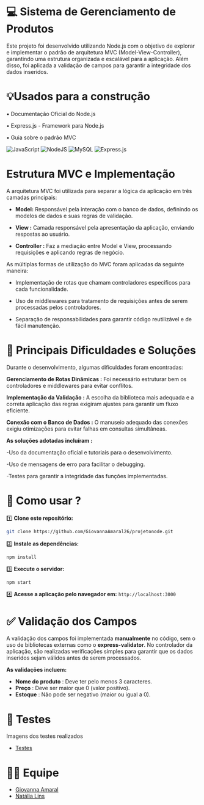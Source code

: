 # 💻 Sistema de Gerenciamento de Produtos
Este projeto foi desenvolvido utilizando Node.js com o objetivo de explorar e implementar o padrão de arquitetura MVC (Model-View-Controller), garantindo uma estrutura organizada e escalável para a aplicação. Além disso, foi aplicada a validação de campos para garantir a integridade dos dados inseridos.

 # 💡Usados para a construção

• Documentação Oficial do Node.js

• Express.js - Framework para Node.js

• Guia sobre o padrão MVC

![JavaScript](https://img.shields.io/badge/javascript-%23323330.svg?style=for-the-badge&logo=javascript&logoColor=%23F7DF1E)  ![NodeJS](https://img.shields.io/badge/node.js-6DA55F?style=for-the-badge&logo=node.js&logoColor=white) ![MySQL](https://img.shields.io/badge/mysql-4479A1.svg?style=for-the-badge&logo=mysql&logoColor=white) ![Express.js](https://img.shields.io/badge/express.js-%23404d59.svg?style=for-the-badge&logo=express&logoColor=%2361DAFB)

# Estrutura MVC e Implementação

A arquitetura MVC foi utilizada para separar a lógica da aplicação em três camadas principais:

- **Model:** Responsável pela interação com o banco de dados, definindo os modelos de dados e suas regras de validação.

- **View  :** Camada responsável pela apresentação da aplicação, enviando respostas ao usuário.

- **Controller :** Faz a mediação entre Model e View, processando requisições e aplicando regras de negócio.

As múltiplas formas de utilização do MVC foram aplicadas da seguinte maneira:

- Implementação de rotas que chamam controladores específicos para cada funcionalidade.

- Uso de middlewares para tratamento de requisições antes de serem processadas pelos controladores.

- Separação de responsabilidades para garantir código reutilizável e de fácil manutenção.

# 📌 Principais Dificuldades e Soluções

Durante o desenvolvimento, algumas dificuldades foram encontradas:

**Gerenciamento de Rotas Dinâmicas :** Foi necessário estruturar bem os controladores e middlewares para evitar conflitos.

**Implementação da Validação :** A escolha da biblioteca mais adequada e a correta aplicação das regras exigiram ajustes para garantir um fluxo eficiente.

**Conexão com o Banco de Dados :** O manuseio adequado das conexões exigiu otimizações para evitar falhas em consultas simultâneas.

**As soluções adotadas incluíram :**

-Uso da documentação oficial e tutoriais para o desenvolvimento.

-Uso de mensagens de erro para facilitar o debugging.

-Testes para garantir a integridade das funções implementadas.

# 🧠 Como usar ?

1️⃣ **Clone este repositório:**
 ```bash
git clone https://github.com/GiovannaAmaral26/projetonode.git
```
2️⃣ **Instale as dependências:**
 ```
npm install
```

3️⃣ **Execute o servidor:**
 ```bash
npm start
```

4️⃣ **Acesse a aplicação pelo navegador em:** ``` http://localhost:3000 ```

# ✅ Validação dos Campos

A validação dos campos foi implementada **manualmente** no código, sem o uso de bibliotecas externas como o **express-validator**. No controlador da aplicação, são realizadas verificações simples para garantir que os dados inseridos sejam válidos antes de serem processados.

**As validações incluem:**

- **Nome do produto** : Deve ter pelo menos 3 caracteres.
- **Preço** : Deve ser maior que 0 (valor positivo).
- **Estoque** : Não pode ser negativo (maior ou igual a 0).

# 🎯 Testes
Imagens dos testes realizados

- [Testes](https://github.com/GiovannaAmaral26/projetonode/tree/main/Testes)



# 👩‍💻 Equipe
- [Giovanna Amaral](https://github.com/GiovannaAmaral26)
- [Natália Lins](https://github.com/natalia-lins)

